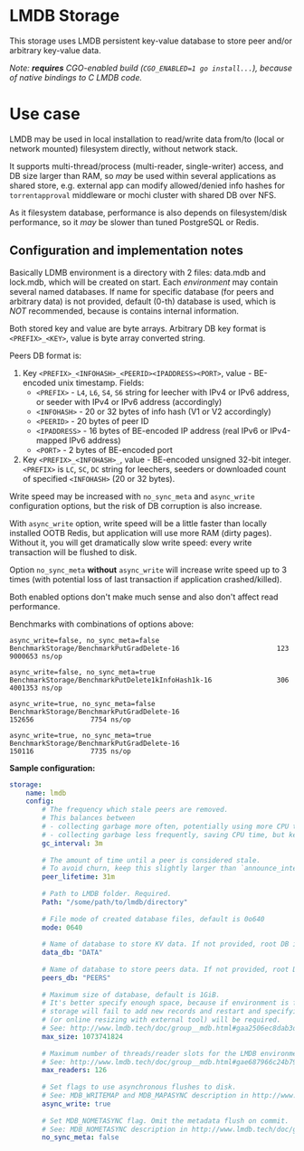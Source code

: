 # LMDB Storage

This storage uses LMDB persistent key-value database to store peer and/or arbitrary key-value data.

_Note:  **requires** CGO-enabled build (`CGO_ENABLED=1 go install...`), 
because of native bindings to C LMDB code._ 

# Use case

LMDB may be used in local installation to read/write data from/to (local or network mounted) 
filesystem directly, without network stack. 

It supports multi-thread/process (multi-reader, single-writer) access, and DB size larger than RAM,
so *may* be used within several applications as shared store, e.g. external app can modify allowed/denied 
info hashes for `torrentapproval` middleware or mochi cluster with shared DB over NFS.

As it filesystem database, performance is also depends on filesystem/disk performance, so it *may*
be slower than tuned PostgreSQL or Redis.

## Configuration and implementation notes

Basically LDMB environment is a directory with 2 files: data.mdb and lock.mdb, which will be created on start.
Each *environment* may contain several named databases. If name for specific database (for peers and arbitrary data) 
is not provided, default (0-th) database is used, which is *NOT* recommended, because is contains internal information.

Both stored key and value are byte arrays.
Arbitrary DB key format is `<PREFIX>_<KEY>`, value is byte array converted string.

Peers DB format is:

1. Key `<PREFIX>_<INFOHASH>_<PEERID><IPADDRESS><PORT>`, value - BE-encoded unix timestamp. 
Fields: 
   * `<PREFIX>` - `L4`, `L6`, `S4`, `S6` string for leecher with IPv4 or IPv6 address, or seeder with IPv4 or IPv6 address (accordingly)
   * `<INFOHASH>` - 20 or 32 bytes of info hash (V1 or V2 accordingly)
   * `<PEERID>` - 20 bytes of peer ID
   * `<IPADDRESS>` - 16 bytes of BE-encoded IP address (real IPv6 or IPv4-mapped IPv6 address)
   * `<PORT>` - 2 bytes of BE-encoded port
2. Key `<PREFIX>_<INFOHASH>_`, value - BE-encoded unsigned 32-bit integer.
`<PREFIX>` is `LC`, `SC`, `DC` string for leechers, seeders or downloaded count of specified `<INFOHASH>` (20 or 32 bytes).

Write speed may be increased with `no_sync_meta` and `async_write` configuration options,
but the risk of DB corruption is also increase.

With `async_write` option, write speed will be a little faster than locally installed OOTB Redis,
but application will use more RAM (dirty pages).
Without it, you will get dramatically slow write speed: every write transaction will be flushed to disk.

Option `no_sync_meta` **without** `async_write` will increase write speed up to 3 times
(with potential loss of last transaction if application crashed/killed).

Both enabled options don't make much sense and also don't affect read performance.

Benchmarks with combinations of options above:

```
async_write=false, no_sync_meta=false
BenchmarkStorage/BenchmarkPutGradDelete-16                        123                 9000653 ns/op

async_write=false, no_sync_meta=true
BenchmarkStorage/BenchmarkPutDelete1kInfoHash1k-16                306                 4001353 ns/op

async_write=true, no_sync_meta=false
BenchmarkStorage/BenchmarkPutGradDelete-16                        152656              7754 ns/op

async_write=true, no_sync_meta=true
BenchmarkStorage/BenchmarkPutGradDelete-16                        150116              7735 ns/op
```

**Sample configuration:**

```yaml
storage:
    name: lmdb
    config:
        # The frequency which stale peers are removed.
        # This balances between
        # - collecting garbage more often, potentially using more CPU time, but potentially using less memory (lower value)
        # - collecting garbage less frequently, saving CPU time, but keeping old peers long, thus using more memory (higher value).
        gc_interval: 3m
    
        # The amount of time until a peer is considered stale.
        # To avoid churn, keep this slightly larger than `announce_interval`
        peer_lifetime: 31m
    
        # Path to LMDB folder. Required.
        Path: "/some/path/to/lmdb/directory"
    
        # File mode of created database files, default is 0o640
        mode: 0640
    
        # Name of database to store KV data. If not provided, root DB is used (not recommended)
        data_db: "DATA"
    
        # Name of database to store peers data. If not provided, root DB is used (not recommended)
        peers_db: "PEERS"
    
        # Maximum size of database, default is 1GiB.
        # It's better specify enough space, because if environment is full, 
        # storage will fail to add new records and restart and specifying larger size 
        # (or online resizing with external tool) will be required.
        # See: http://www.lmdb.tech/doc/group__mdb.html#gaa2506ec8dab3d969b0e609cd82e619e5
        max_size: 1073741824
    
        # Maximum number of threads/reader slots for the LMDB environment, default is 126.
        # See: http://www.lmdb.tech/doc/group__mdb.html#gae687966c24b790630be2a41573fe40e2
        max_readers: 126
    
        # Set flags to use asynchronous flushes to disk.
        # See: MDB_WRITEMAP and MDB_MAPASYNC description in http://www.lmdb.tech/doc/group__mdb.html#ga32a193c6bf4d7d5c5d579e71f22e9340
        async_write: true
    
        # Set MDB_NOMETASYNC flag. Omit the metadata flush on commit.
        # See: MDB_NOMETASYNC description in http://www.lmdb.tech/doc/group__mdb.html#ga32a193c6bf4d7d5c5d579e71f22e9340
        no_sync_meta: false
```
